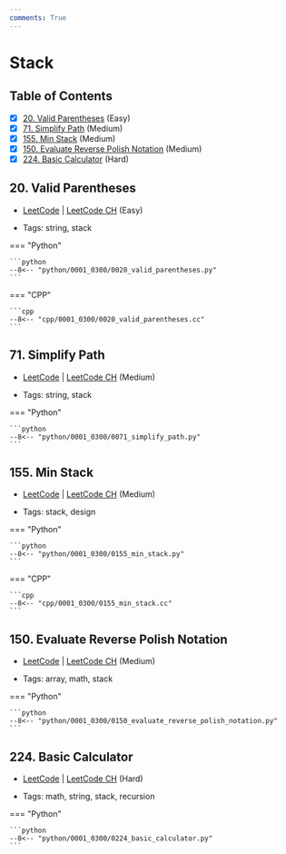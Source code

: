 ```yaml
---
comments: True
---
```


# Stack

## Table of Contents

- [x] [20. Valid Parentheses](https://leetcode.cn/problems/valid-parentheses/) (Easy)
- [x] [71. Simplify Path](https://leetcode.cn/problems/simplify-path/) (Medium)
- [x] [155. Min Stack](https://leetcode.cn/problems/min-stack/) (Medium)
- [x] [150. Evaluate Reverse Polish Notation](https://leetcode.cn/problems/evaluate-reverse-polish-notation/) (Medium)
- [x] [224. Basic Calculator](https://leetcode.cn/problems/basic-calculator/) (Hard)

## 20. Valid Parentheses

-   [LeetCode](https://leetcode.com/problems/valid-parentheses/) | [LeetCode CH](https://leetcode.cn/problems/valid-parentheses/) (Easy)

-   Tags: string, stack

=== "Python"

    ```python
    --8<-- "python/0001_0300/0020_valid_parentheses.py"
    ```


=== "CPP"

    ```cpp
    --8<-- "cpp/0001_0300/0020_valid_parentheses.cc"
    ```



## 71. Simplify Path

-   [LeetCode](https://leetcode.com/problems/simplify-path/) | [LeetCode CH](https://leetcode.cn/problems/simplify-path/) (Medium)

-   Tags: string, stack

=== "Python"

    ```python
    --8<-- "python/0001_0300/0071_simplify_path.py"
    ```



## 155. Min Stack

-   [LeetCode](https://leetcode.com/problems/min-stack/) | [LeetCode CH](https://leetcode.cn/problems/min-stack/) (Medium)

-   Tags: stack, design

=== "Python"

    ```python
    --8<-- "python/0001_0300/0155_min_stack.py"
    ```


=== "CPP"

    ```cpp
    --8<-- "cpp/0001_0300/0155_min_stack.cc"
    ```



## 150. Evaluate Reverse Polish Notation

-   [LeetCode](https://leetcode.com/problems/evaluate-reverse-polish-notation/) | [LeetCode CH](https://leetcode.cn/problems/evaluate-reverse-polish-notation/) (Medium)

-   Tags: array, math, stack

=== "Python"

    ```python
    --8<-- "python/0001_0300/0150_evaluate_reverse_polish_notation.py"
    ```



## 224. Basic Calculator

-   [LeetCode](https://leetcode.com/problems/basic-calculator/) | [LeetCode CH](https://leetcode.cn/problems/basic-calculator/) (Hard)

-   Tags: math, string, stack, recursion

=== "Python"

    ```python
    --8<-- "python/0001_0300/0224_basic_calculator.py"
    ```

